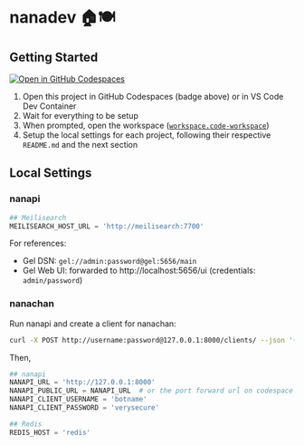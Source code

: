 # nanadev 🏠🍽️

## Getting Started

[![Open in GitHub Codespaces](https://github.com/codespaces/badge.svg)](https://codespaces.new/Japan7/nanadev)

1. Open this project in GitHub Codespaces (badge above) or in VS Code Dev Container
2. Wait for everything to be setup
3. When prompted, open the workspace ([`workspace.code-workspace`](workspace.code-workspace))
4. Setup the local settings for each project, following their respective `README.md` and the next section

## Local Settings

### nanapi

```py
## Meilisearch
MEILISEARCH_HOST_URL = 'http://meilisearch:7700'
```

For references:

- Gel DSN: `gel://admin:password@gel:5656/main`
- Gel Web UI: forwarded to http://localhost:5656/ui (credentials: `admin/password`)

### nanachan

Run nanapi and create a client for nanachan:

```sh
curl -X POST http://username:password@127.0.0.1:8000/clients/ --json '{"username": "botname", "password": "verysecure"}'
```

Then,

```py
## nanapi
NANAPI_URL = 'http://127.0.0.1:8000'
NANAPI_PUBLIC_URL = NANAPI_URL  # or the port forward url on codespace
NANAPI_CLIENT_USERNAME = 'botname'
NANAPI_CLIENT_PASSWORD = 'verysecure'

## Redis
REDIS_HOST = 'redis'
```
